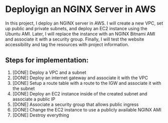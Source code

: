 # Deployign an NGINX Server in AWS

In this project, I deploy an NGINX server in AWS. I will create a new VPC, set up public and private subnets, and deploy an EC2 instance using the Ubuntu AMI. Later, I will replace the instance with an NGINX Bitnami AMI and associate it with a security group. Finally, I will test the website accessibility and tag the resources with project information.

## Steps for implementation:

1. [DONE] Deploy a VPC and a subnet
2. [DONE] Deploy an internet gateway and associate it with the VPC
3. [DONE] Setup a route table with a route to the IGW and associate it with the subnet
4. [DONE] Deploy an EC2 instance inside of the created subnet and associate a public IP
5. [DONE] Associate a security group that allows public ingress
6. [DONE] Change the EC2 instance to use a publicly available NGINX AMI
7. [DONE] Destroy everything